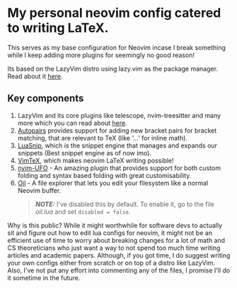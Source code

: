 # My personal neovim config catered to writing LaTeX.

This serves as my base configuration for Neovim incase I break something while I keep adding more plugins for seemingly no good reason!

Its based on the LazyVim distro using lazy.vim as the package manager. Read about it [here](http://www.lazyvim.org/).

## Key components

1. LazyVim and its core plugins like telescope, nvim-treesitter and many more which you can read about [here](http://www.lazyvim.org/plugins).
2. [Autopairs](https://github.com/windwp/nvim-autopairs) provides support for adding new bracket pairs for bracket matching, that are relevant to TeX (like _'$...$'_ for inline math).
3. [LuaSnip](https://github.com/L3MON4D3/LuaSnip), which is the snippet engine that manages and expands our snippets (Best snippet engine as of now imo).
4. [VimTeX](https://github.com/lervag/vimtex), which makes neovim LaTeX writing possible!
5. [nvim-UFO](https://github.com/kevinhwang91/nvim-ufo) - An amazing plugin that provides support for both custom folding and syntax based folding with great customisability.
6. [Oil](https://github.com/stevearc/oil.nvim) - A file explorer that lets you edit your filesystem like a normal Neovim buffer.
    > **_NOTE:_** I've disabled this by default. To enable it, go to the file _oil.lua_ and set `disabled = false`.


Why is this public? While it might worthwhile for software devs to actually sit and figure out how to edit lua configs for neovim, it might not be an efficient use of time to worry about breaking changes for a lot of math and CS theoreticians who just want a way to not spend too much time writing articles and academic papers. Although, if you got time, I do suggest writing your own configs either from scratch or on top of a distro like LazyVim. Also, I've not put any effort into commenting any of the files, I promise I'll do it sometime in the future.
